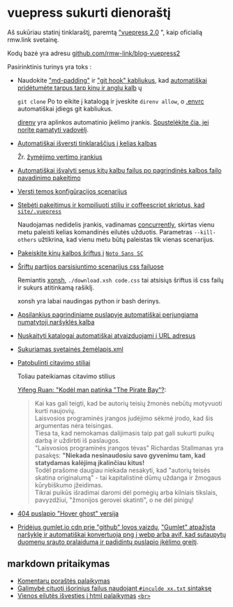 # vuepress sukurti dienoraštį

Aš sukūriau statinį tinklaraštį, paremtą ["vuepress 2.0](https://v2.vuepress.vuejs.org) ", kaip oficialią rmw.link svetainę.

Kodų bazė yra adresu [github.com/rmw-link/blog-vuepress2](https://github.com/rmw-link/blog-vuepress2)

Pasirinktinis turinys yra toks :

* Naudokite ["md-padding"](https://github.com/harttle/md-padding) ir ["git hook" kabliukus](https://github.com/rmw-link/blog-vuepress2/blob/master/.direnv/git/hooks/pre-commit), kad [automatiškai pridėtumėte tarpus tarp kinų ir anglų kalb](https://github.com/rmw-link/blog-vuepress2/blob/ce966b52f0a06bf2748af36f539f50eadc9eea3c/script/hook.coffee#L46) ų
  
  `git clone` Po to eikite į katalogą ir įveskite `direnv allow`, o [.envrc](https://github.com/rmw-link/blog-vuepress2/blob/master/.envrc) automatiškai įdiegs git kabliukus.
  
  [direnv](https://direnv.net) yra aplinkos automatinio įkėlimo įrankis. [Spustelėkite čia, jei norite pamatyti vadovėlį](https://cloud.tencent.com/developer/article/1615495).
  
* [Automatiškai išversti tinklaraščius į kelias kalbas](https://github.com/rmw-link/blog-vuepress2/blob/master/script/translate.coffee)
  
  Žr. [žymėjimo vertimo įrankius](/log/2021-12-09-markdown-translate)
  
* [Automatiškai išvalyti senus kitų kalbų failus po pagrindinės kalbos failo pavadinimo pakeitimo](https://github.com/rmw-link/blog-vuepress2/blob/master/script/cleanup.coffee)
  
* [Versti temos konfigūracijos scenarijus](https://github.com/rmw-link/blog-vuepress2/blob/master/script/i18n.coffee)
  
* [Stebėti pakeitimus ir kompiliuoti stilių ir coffeescript skriptus, kad](https://github.com/rmw-link/blog-vuepress2/blob/master/dev.sh) [`site/.vuepress`](https://github.com/rmw-link/blog-vuepress2/blob/master/dev.sh)
  
  Naudojamas nedidelis įrankis, vadinamas [concurrently](https://www.npmjs.com/package/concurrently), skirtas vienu metu paleisti kelias komandinės eilutės užduotis. Parametras `--kill-others` užtikrina, kad vienu metu būtų paleistas tik vienas scenarijus.
  
* [Pakeiskite kinų kalbos šriftus į](https://github.com/rmw-link/blog-vuepress2/tree/master/styl) [`Noto Sans SC`](https://github.com/rmw-link/blog-vuepress2/tree/master/styl)
  
* [Šriftų partijos parsisiuntimo scenarijus css failuose](https://github.com/rmw-link/blog-vuepress2/blob/master/styl/font/download.xsh)
  
  Remiantis [xonsh](https://xon.sh), `./download.xsh code.css` tai atsisiųs šriftus iš css failų ir sukurs atitinkamą rašiklį.
  
  xonsh yra labai naudingas python ir bash derinys.
  
* [Apsilankius pagrindiniame puslapyje automatiškai perjungiama numatytoji naršyklės kalba](https://github.com/rmw-link/blog-vuepress2/blob/master/coffee/clientAppEnhance.coffee)
  
* [Nuskaityti katalogai automatiškai atvaizduojami į URL adresus](https://github.com/rmw-link/blog-vuepress2/blob/master/coffee/file_url.coffee)
  
* [Sukuriamas svetainės žemėlapis.xml](https://github.com/rmw-link/blog-vuepress2/blob/master/script/sitemap.coffee)
  
* [Patobulinti citavimo stiliai](https://github.com/rmw-link/blog-vuepress2/blob/cbca993f56327dc4a55afc7a33690c80903f3774/styl/index.styl#L17)
  
  Toliau pateikiamas citavimo stilius
  
  [Yifeng Ruan: "Kodėl man patinka "The Pirate Bay"?](https://www.ruanyifeng.com/blog/2009/11/why_i_love_piratebay.html):
  
  > Kai kas gali teigti, kad be autorių teisių žmonės nebūtų motyvuoti kurti naujovių.  
  > Laisvosios programinės įrangos judėjimo sėkmė įrodo, kad šis argumentas nėra teisingas.  
  > Tiesa ta, kad nemokamas dalijimasis taip pat gali sukurti puikų darbą ir uždirbti iš paslaugos.  
  > "Laisvosios programinės įrangos tėvas" Richardas Stallmanas yra pasakęs: **"Niekada nesinaudosiu savo gyvenimu tam, kad statydamas kalėjimą įkalinčiau kitus!**  
  > Todėl prašome daugiau niekada nesakyti, kad "autorių teisės skatina originalumą" - tai kapitalistinė dūmų uždanga ir žmogaus kūrybiškumo įžeidimas.  
  > Tikrai puikūs išradimai daromi dėl pomėgių arba kilniais tikslais, pavyzdžiui, "žmonijos gerovei skatinti", o ne dėl pinigų!
  
* [404 puslapio "Hover ghost" versija](/404)
  
* [Pridėjus gumlet.io cdn prie "github" lovos vaizdų](https://github.com/rmw-link/blog-vuepress2/blob/f74fdffa4b22c06ade6a5451ad34111ddb7bf60a/coffee/markdown-it-plugin.coffee#L13), ["Gumlet" atpažįsta naršyklę ir automatiškai konvertuoja png į webp arba avif, kad sutaupytų duomenų srauto pralaidumą ir padidintų puslapio įkėlimo greitį](https://www.gumlet.com/blog/worlds-first-service-to-provide-avif-support/).
  

## markdown pritaikymas

* [Komentarų poraštės palaikymas](https://github.com/rmw-link/blog-vuepress2/blob/master/coffee/plugin.coffee)
* [Galimybė cituoti išorinius failus naudojant `#inculde xx.txt` sintaksę](https://github.com/rmw-link/blog-vuepress2/blob/master/coffee/plugin.coffee)
* [Vienos eilutės išvesties į html palaikymas](https://github.com/rmw-link/blog-vuepress2/blob/cbca993f56327dc4a55afc7a33690c80903f3774/coffee/config.coffee#L18) [`<br>`](https://github.com/rmw-link/blog-vuepress2/blob/cbca993f56327dc4a55afc7a33690c80903f3774/coffee/config.coffee#L18)
